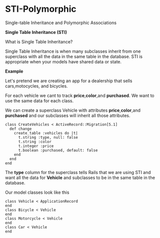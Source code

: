 # STI-Polymorphic
Single-table Inheritance and Polymorphic Associations

<strong> Single Table Inheritance (STI) </strong>

What is Single Table Inheritance?

Single Table Inheritance is when many subclasses inherit from one superclass with all the data in the same table in the database.
STI is appropriate when your models have shared data or state.


<strong><p>Example</p></strong>
<p>Let's pretend we are creating an app for
a dealership that sells cars,motocycles, and bicycles.</p>
<p>For each vehicle we cant to track <strong>price</strong>,<strong>color</strong>,and <strong>purchased</strong>.
We want to use the same data for each class.</p>

<p>We can create a superclass Vehicle with attributes <strong>price</strong>,<strong>color</strong>,and <strong>purchased</strong> and our subclasses will inherit all those attributes.</p>

```
class CreateVehicles < ActiveRecord::Migration[5.1]
  def change                           
    create_table :vehicles do |t|                             
      t.string :type, null: false                         
      t.string :color                             
      t.integer :price                            
      t.boolean :purchased, default: false                                                      
    end                         
  end                       
end
```
<p>The <strong>type</strong> column for the superclass tells Rails that we are using STI and want all the data for <strong>Vehicle</strong> and subclasses to be in the same table in the database.</p>

<p>Our model classes look like this</p>

```
class Vehicle < ApplicationRecord
end
class Bicycle < Vehicle
end
class Motorcycle < Vehicle
end
class Car < Vehicle
end
```
